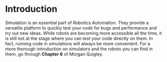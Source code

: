 # Introduction

Simulation is an essential part of Robotics Automation. They provide a versatile
platform to quickly test your code for bugs and performance and try out new ideas.
While robots are becoming more accessible all the time, it is still not at the stage where
you can test your code directly on them. In fact, running code in simulations will always
be more convenient. For a more thorough introduction on simulators and the robots
you can find in them, go through **Chapter 6** of Morgan Quigley.